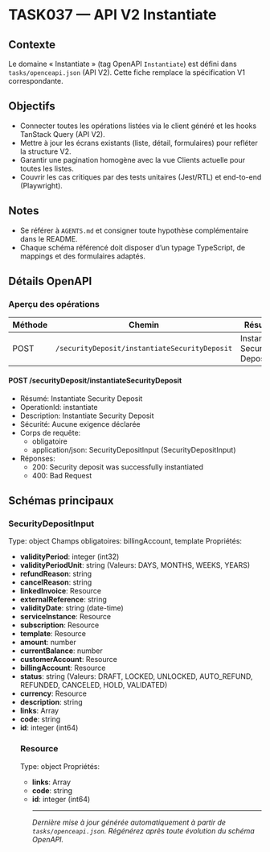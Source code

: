 # TASK037 — API V2 Instantiate

## Contexte
Le domaine « Instantiate » (tag OpenAPI `Instantiate`) est défini dans `tasks/openceapi.json` (API V2). Cette fiche remplace la spécification V1 correspondante.

## Objectifs
- Connecter toutes les opérations listées via le client généré et les hooks TanStack Query (API V2).
- Mettre à jour les écrans existants (liste, détail, formulaires) pour refléter la structure V2.
- Garantir une pagination homogène avec la vue Clients actuelle pour toutes les listes.
- Couvrir les cas critiques par des tests unitaires (Jest/RTL) et end-to-end (Playwright).

## Notes
- Se référer à `AGENTS.md` et consigner toute hypothèse complémentaire dans le README.
- Chaque schéma référencé doit disposer d’un typage TypeScript, de mappings et des formulaires adaptés.

## Détails OpenAPI

### Aperçu des opérations

| Méthode | Chemin | Résumé | OperationId |
| --- | --- | --- | --- |
| POST | `/securityDeposit/instantiateSecurityDeposit` | Instantiate Security Deposit | instantiate |

#### POST /securityDeposit/instantiateSecurityDeposit

- Résumé: Instantiate Security Deposit
- OperationId: instantiate
- Description: Instantiate Security Deposit
- Sécurité: Aucune exigence déclarée
- Corps de requête:
  - obligatoire
  - application/json: SecurityDepositInput (SecurityDepositInput)
- Réponses:
  - 200: Security deposit was successfully instantiated
  - 400: Bad Request

## Schémas principaux

### SecurityDepositInput
Type: object
Champs obligatoires: billingAccount, template
Propriétés:
- **validityPeriod**: integer (int32)
- **validityPeriodUnit**: string (Valeurs: DAYS, MONTHS, WEEKS, YEARS)
- **refundReason**: string
- **cancelReason**: string
- **linkedInvoice**: Resource
- **externalReference**: string
- **validityDate**: string (date-time)
- **serviceInstance**: Resource
- **subscription**: Resource
- **template**: Resource
- **amount**: number
- **currentBalance**: number
- **customerAccount**: Resource
- **billingAccount**: Resource
- **status**: string (Valeurs: DRAFT, LOCKED, UNLOCKED, AUTO_REFUND, REFUNDED, CANCELED, HOLD, VALIDATED)
- **currency**: Resource
- **description**: string
- **links**: Array<object>
- **code**: string
- **id**: integer (int64)

### Resource
Type: object
Propriétés:
- **links**: Array<object>
- **code**: string
- **id**: integer (int64)

---

_Dernière mise à jour générée automatiquement à partir de `tasks/openceapi.json`. Régénérez après toute évolution du schéma OpenAPI._
